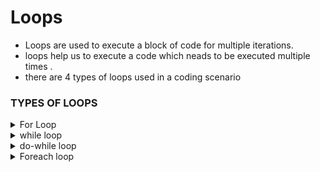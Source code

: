 # Loops
- Loops are used to execute a block of code  for multiple iterations.
- loops help us to execute a code which neads to be executed multiple times .
- there are 4 types of loops used in a coding scenario
### TYPES OF LOOPS 

<details>
<summary> For Loop </summary>

* For loop is a entry controlled loop(i.e. the conditions are cheaked before executing the block of code).
* A for loop consist of three parts which are **1.initialization 2.condition(test expression) 3.iteration expression(Iincreament/Decreament)**
	* ***initialization***
	* This sets up the loop control variable before the loop starts.
	* It is executed only once at the very beginning of the loop.

	
	* ***Test Expression/condition***
	* This is the logical test that is checked before each iteration.
	* If the condition is true, the loop continues. If the condition is false, the loop stops.
	* It is used To decide whether the loop should run again.
	
	
	* ***Iteration Expression***
	* This updates the loop control variable after each iteration.
	* It can increment (e.g., i++) or decrement (e.g., i--).
	* It is used to move the loop towards termination.
#### Example	
 ``` C#
 for (int i = 0; i < 5; i++)
{
    Console.WriteLine(i  );
}
output = 0 1 2 3 4  
```
* int i acts as the initializer
* i<5 acts as the test expression.
* i++ is the iteration expression.

 </details>

<details> <summary>while loop </summary>

* while loop is a entry controlled loop(i.e. the conditions are cheaked before executing the block of code).
* A while  loop consist of three parts which are **1.initialization 2.condition(test expression) 3.iteration expression(Iincreament/Decreament)**
	* ***initialization***
	* We must initialize the loop control variable before the while loop starts.
	* This is not part of the while loop syntax itself but is necessary for the loop to function.

	
	* ***Test Expression/condition***
	* The while loop checks this condition before every iteration.
	* If the condition is true, the loop continues. If the condition is false, the loop stops.
	* It is used To decide whether the loop should run againor terminate.
	
	
	* ***Iteration Expression (inside the loop)***
	* This updates the loop control variable after each iteration, in while loop the ieration id done inside the loop
	* It can increment (e.g., i++) or decrement (e.g., i--).
	* It is used to move the loop towards termination.

	#### Example

``` C#

int i = 0; 

while (i < 5)  
{
    Console.WriteLine("i = " + i);
    i++; 
}
output: i=0 i=1 i=2 i=3 i=4
```
* int i=0 acts as the initializer but has to be done before the loop starts.
* i<5 acts as the test expression.
* i++ is the iteration expression. which is used inside the code .

</details>

 </details>

<details> <summary>do-while loop </summary>

* Do-while loop is a exit controlled loop(i.e. the conditions are cheaked after executing the block of code).
* A do-while  loop consist of four parts which are **1.initialization 2.Loop body 3.condition(test expression) 4.iteration expression(Iincreament/Decreament)**
	* ***initialization***
	* We must initialize the loop control variable before the Do-while loop starts.
	* This is not part of the Do-while loop syntax itself but is necessary for the loop to function.
	* this happens only once and outside the loop.

	* ***Loop body***
	* The code block inside the do  is executed once, even if the condition is false.
	* After executing the block, it checks the condition.


	* ***Test Expression/condition***
	* The condition is checked after the loop body runs.
	* If the condition is true, the loop continues. If the condition is false, the loop stops.
	* It is used To decide whether the loop should run againor terminate.
	* In do-while loop the code block is executed atlest once .
	
	
	* ***Iteration Expression (inside the loop)***
	* This updates the loop control variable after each iteration, in do-while loop the ieration id done inside the loop.
	* It can increment (e.g., i++) or decrement (e.g., i--).
	* It is used to move the loop towards termination.

	#### Example
	* ***where the condition is true***
``` C#

int i = 0; 

do
{
    Console.WriteLine("i = " + i);
    i++; 
} while (i < 5); 
output: i=0 i=1 i=2 i=3 i=4
```

* int i=0 acts as the initializer but has to be done before the loop starts.
* i<5 acts as the test expression.(inside while)
* i++ is the iteration expression. which is used inside the code .


	* ***where the condition is false ***
``` C#

int i = 10; 

do
{
    Console.WriteLine("i = " + i);
    i++; 
} while (i < 5); 
output: i=10
```
* int i=10 acts as the initializer but has to be done before the loop starts.
* i<5 acts as the test expression.(inside while)
* i++ is the iteration expression. which is used inside the code .
* code is executed once befote checking the condition and then terminates.
</details>


<details><summary>Foreach loop</summary>



</details>